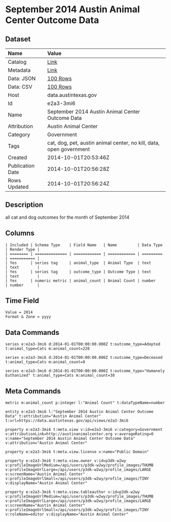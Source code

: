 # September 2014 Austin Animal Center Outcome Data

## Dataset

| Name | Value |
| :--- | :---- |
| Catalog | [Link](https://catalog.data.gov/dataset/september-2014-austin-animal-center-outcome-data) |
| Metadata | [Link](https://data.austintexas.gov/api/views/e2a3-3mi6) |
| Data: JSON | [100 Rows](https://data.austintexas.gov/api/views/e2a3-3mi6/rows.json?max_rows=100) |
| Data: CSV | [100 Rows](https://data.austintexas.gov/api/views/e2a3-3mi6/rows.csv?max_rows=100) |
| Host | data.austintexas.gov |
| Id | e2a3-3mi6 |
| Name | September 2014 Austin Animal Center Outcome Data |
| Attribution | Austin Animal Center |
| Category | Government |
| Tags | cat, dog, pet, austin animal center, no kill, data, open government |
| Created | 2014-10-01T20:53:46Z |
| Publication Date | 2014-10-01T20:56:28Z |
| Rows Updated | 2014-10-01T20:56:24Z |

## Description

all cat and dog outcomes for the month of September 2014

## Columns

```ls
| Included | Schema Type    | Field Name   | Name         | Data Type | Render Type |
| ======== | ============== | ============ | ============ | ========= | =========== |
| Yes      | series tag     | animal_type  | Animal Type  | text      | text        |
| Yes      | series tag     | outcome_type | Outcome Type | text      | text        |
| Yes      | numeric metric | animal_count | Animal Count | number    | number      |
```

## Time Field

```ls
Value = 2014
Format & Zone = yyyy
```

## Data Commands

```ls
series e:e2a3-3mi6 d:2014-01-01T00:00:00.000Z t:outcome_type=Adopted t:animal_type=Cats m:animal_count=228

series e:e2a3-3mi6 d:2014-01-01T00:00:00.000Z t:outcome_type=Deceased t:animal_type=Cats m:animal_count=8

series e:e2a3-3mi6 d:2014-01-01T00:00:00.000Z t:outcome_type="Humanely Euthanized" t:animal_type=Cats m:animal_count=38
```

## Meta Commands

```ls
metric m:animal_count p:integer l:"Animal Count" t:dataTypeName=number

entity e:e2a3-3mi6 l:"September 2014 Austin Animal Center Outcome Data" t:attribution="Austin Animal Center" t:url=https://data.austintexas.gov/api/views/e2a3-3mi6

property e:e2a3-3mi6 t:meta.view v:id=e2a3-3mi6 v:category=Government v:attributionLink=http://austinanimalcenter.org v:averageRating=0 v:name="September 2014 Austin Animal Center Outcome Data" v:attribution="Austin Animal Center"

property e:e2a3-3mi6 t:meta.view.license v:name="Public Domain"

property e:e2a3-3mi6 t:meta.view.owner v:id=p3dk-w2wy v:profileImageUrlMedium=/api/users/p3dk-w2wy/profile_images/THUMB v:profileImageUrlLarge=/api/users/p3dk-w2wy/profile_images/LARGE v:screenName="Austin Animal Center" v:profileImageUrlSmall=/api/users/p3dk-w2wy/profile_images/TINY v:displayName="Austin Animal Center"

property e:e2a3-3mi6 t:meta.view.tableauthor v:id=p3dk-w2wy v:profileImageUrlMedium=/api/users/p3dk-w2wy/profile_images/THUMB v:profileImageUrlLarge=/api/users/p3dk-w2wy/profile_images/LARGE v:screenName="Austin Animal Center" v:profileImageUrlSmall=/api/users/p3dk-w2wy/profile_images/TINY v:roleName=editor v:displayName="Austin Animal Center"
```